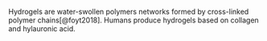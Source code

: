 Hydrogels are water-swollen polymers networks formed by cross-linked polymer chains[@foyt2018]. Humans produce hydrogels based on collagen and hylauronic acid. 